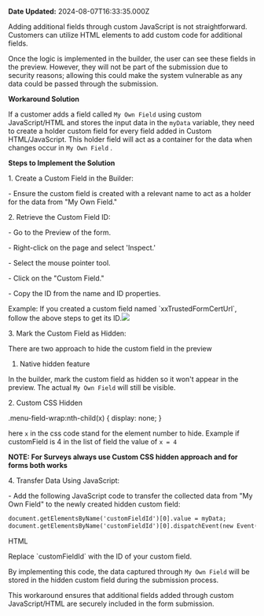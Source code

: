 **Date Updated:** 2024-08-07T16:33:35.000Z

Adding additional fields through custom JavaScript is not straightforward. Customers can utilize HTML elements to add custom code for additional fields. 

  
Once the logic is implemented in the builder, the user can see these fields in the preview. However, they will not be part of the submission due to security reasons; allowing this could make the system vulnerable as any data could be passed through the submission.

  
**Workaround Solution**

If a customer adds a field called `My Own Field` using custom JavaScript/HTML and stores the input data in the `myData` variable, they need to create a holder custom field for every field added in Custom HTML/JavaScript. This holder field will act as a container for the data when changes occur in `My Own Field` .

**Steps to Implement the Solution**

  
1\. Create a Custom Field in the Builder:

 \- Ensure the custom field is created with a relevant name to act as a holder for the data from "My Own Field."

2\. Retrieve the Custom Field ID:

 \- Go to the Preview of the form.

 \- Right-click on the page and select 'Inspect.'

 \- Select the mouse pointer tool.

 \- Click on the "Custom Field."

 \- Copy the ID from the name and ID properties.

Example: If you created a custom field named \`xxTrustedFormCertUrl\`, follow the above steps to get its ID.![](https://s3.amazonaws.com/cdn.freshdesk.com/data/helpdesk/attachments/production/155030588462/original/j1sOhpE3pKsqjvRl3aP-SvZuutfD-4ZhTw.jpeg?1723028024)

3\. Mark the Custom Field as Hidden:

There are two approach to hide the custom field in the preview

1. Native hidden feature

In the builder, mark the custom field as hidden so it won't appear in the preview. The actual `My Own Field` will still be visible.

  
 2\. Custom CSS Hidden

.menu-field-wrap:nth-child(x) { 
    display: none; 
}

here `x` in the css code stand for the element number to hide. Example if customField is 4 in the list of field the value of `x = 4` 

**NOTE: For Surveys always use Custom CSS hidden approach and for forms both works**

  
4\. Transfer Data Using JavaScript:

 \- Add the following JavaScript code to transfer the collected data from "My Own Field" to the newly created hidden custom field:
  
  
```html
document.getElementsByName('customFieldId')[0].value = myData;    
document.getElementsByName('customFieldId')[0].dispatchEvent(new Event("input"));
```

HTML

Replace \`customFieldId\` with the ID of your custom field.

By implementing this code, the data captured through `My Own Field` will be stored in the hidden custom field during the submission process.

This workaround ensures that additional fields added through custom JavaScript/HTML are securely included in the form submission.